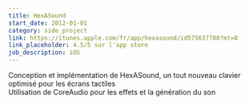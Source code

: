 ```yaml
---
title: HexASound
start_date: 2012-01-01
category: side_project
link: https://itunes.apple.com/fr/app/hexasound/id575637780?mt=8
link_placeholder: 4.5/5 sur l'app store
job_description: iOS
---
```


Conception et implémentation de HexASound, un tout nouveau clavier optimisé pour les écrans tactiles<br />
Utilisation de CoreAudio pour les effets et la génération du son
